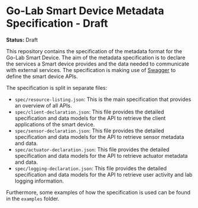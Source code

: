 Go-Lab Smart Device Metadata Specification - Draft
==================================================

**Status:** Draft

This repository contains the specification of the metadata format for the Go-Lab Smart Device. The
aim of the metadata specification is to declare the services a Smart device provides and the data
needed to communicate with external services. The specification is making use of [Swagger](https://github.com/wordnik/swagger-spec/blob/master/versions/1.2.md)
to define the smart device APIs.

The specification is split in separate files:

- `spec/resource-listing.json`: This is the main specification that provides an overview of all APIs.
- `spec/client-declaration.json`: This file provides the detailed specification and data models
for the API to retrieve the client applications of the smart device.
- `spec/sensor-declaration.json`: This file provides the detailed specification and data models
for the API to retrieve sensor metadata and data.
- `spec/actuator-declaration.json`: This file provides the detailed specification and data models
for the API to retrieve actuator metadata and data.
- `spec/logging-declaration.json`: This file provides the detailed specification and data models
for the API to retrieve user activity and lab logging information.

Furthermore, some examples of how the specification is used can be found in the `examples` folder.
